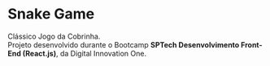 # Snake Game
Clássico Jogo da Cobrinha.  
Projeto desenvolvido durante o Bootcamp **SPTech Desenvolvimento Front-End (React.js)**, da Digital Innovation One.
